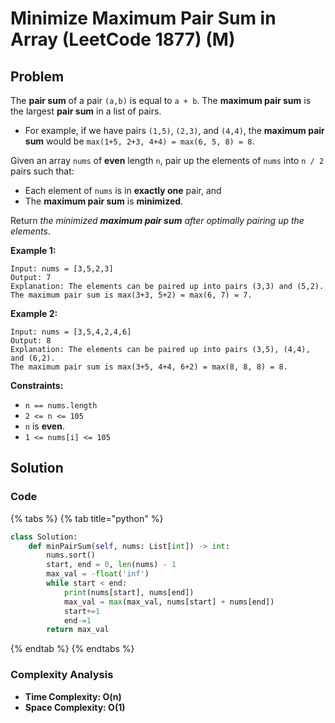 # Minimize Maximum Pair Sum in Array (LeetCode 1877) (M)

## Problem

The **pair sum** of a pair `(a,b)` is equal to `a + b`. The **maximum pair sum** is the largest **pair sum** in a list of pairs.

* For example, if we have pairs `(1,5)`, `(2,3)`, and `(4,4)`, the **maximum pair sum** would be `max(1+5, 2+3, 4+4) = max(6, 5, 8) = 8`.

Given an array `nums` of **even** length `n`, pair up the elements of `nums` into `n / 2` pairs such that:

* Each element of `nums` is in **exactly one** pair, and
* The **maximum pair sum** is **minimized**.

Return _the minimized **maximum pair sum** after optimally pairing up the elements_.

**Example 1:**

```
Input: nums = [3,5,2,3]
Output: 7
Explanation: The elements can be paired up into pairs (3,3) and (5,2).
The maximum pair sum is max(3+3, 5+2) = max(6, 7) = 7.
```

**Example 2:**

```
Input: nums = [3,5,4,2,4,6]
Output: 8
Explanation: The elements can be paired up into pairs (3,5), (4,4), and (6,2).
The maximum pair sum is max(3+5, 4+4, 6+2) = max(8, 8, 8) = 8.
```

**Constraints:**

* `n == nums.length`
* `2 <= n <= 105`
* `n` is **even**.
* `1 <= nums[i] <= 105`

## Solution&#x20;

### Code

{% tabs %}
{% tab title="python" %}
```python
class Solution:
    def minPairSum(self, nums: List[int]) -> int:
        nums.sort()
        start, end = 0, len(nums) - 1
        max_val = -float('inf')
        while start < end:
            print(nums[start], nums[end])
            max_val = max(max_val, nums[start] + nums[end])
            start+=1
            end-=1
        return max_val
```
{% endtab %}
{% endtabs %}

### Complexity Analysis

* **Time Complexity: O(n)**
* **Space Complexity: O(1)**
